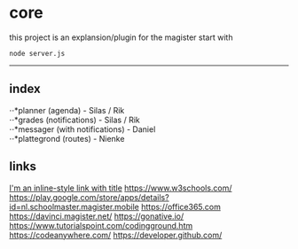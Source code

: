 # core

this project is an explansion/plugin for the magister 
start with
```
node server.js
```
----------------------------


index
------
  ⋅⋅*planner       (agenda)                - Silas / Rik	
  ⋅⋅*grades        (notifications)         - Silas / Rik	
  ⋅⋅*messager      (with notifications)    - Daniel			
  ⋅⋅*plattegrond   (routes)                - Nienke			


links
------
[I'm an inline-style link with title](https://www.google.com "Google's Homepage")
https://www.w3schools.com/
https://play.google.com/store/apps/details?id=nl.schoolmaster.magister.mobile
https://office365.com
https://davinci.magister.net/
https://gonative.io/
https://www.tutorialspoint.com/codingground.htm
https://codeanywhere.com/
https://developer.github.com/
